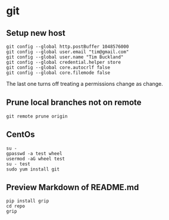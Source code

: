 # git

## Setup new host

```
git config --global http.postBuffer 1048576000
git config --global user.email "tim@gmail.com"
git config --global user.name "Tim Buckland"
git config --global credential.helper store
git config --global core.autocrlf false
git config --global core.filemode false
```

The last one turns off treating a permissions change as change.

## Prune local branches not on remote

```
git remote prune origin
```

## CentOs

```
su -
gpasswd -a test wheel
usermod -aG wheel test
su - test
sudo yum install git
```

## Preview Markdown of README.md

```
pip install grip
cd repo
grip
```
